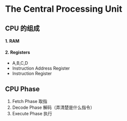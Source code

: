 # The Central Processing Unit

## CPU 的组成

#### 1. RAM

#### 2. Registers 

* A,B,C,D
* Instruction Address Register
* Instruction Register

## CPU Phase

1. Fetch Phase 取指
2. Decode Phase 解码（弄清楚是什么指令）
3. Execute Phase 执行





